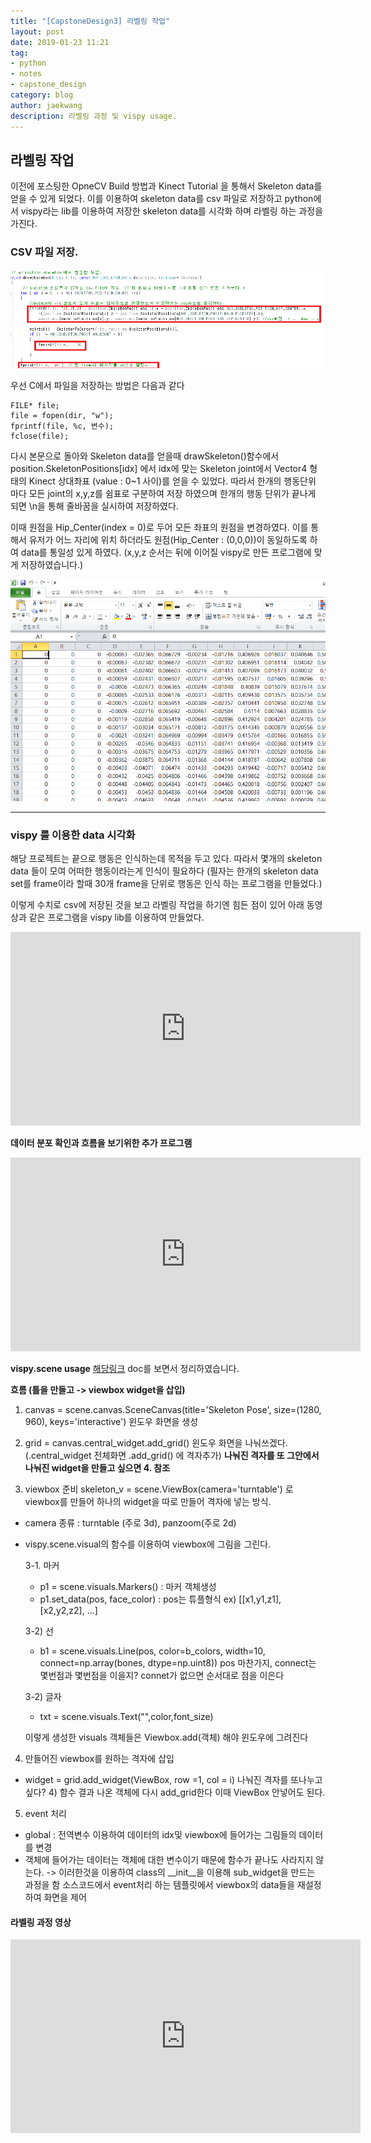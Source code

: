 ```yaml
---
title: "[CapstoneDesign3] 라벨링 작업"
layout: post
date: 2019-01-23 11:21
tag:
- python
- notes
- capstone_design
category: blog
author: jaekwang
description: 라벨링 과정 및 vispy usage.
---
```


## 라벨링 작업

이전에 포스팅한 OpneCV Build 방법과 Kinect Tutorial 을 통해서 Skeleton data를 얻을 수
있게 되었다. 이를 이용하여 skeleton data를 csv 파일로 저장하고 python에서 vispy라는 lib를
이용하여  저장한 skeleton data를 시각화 하며 라벨링 하는 과정을 가진다.  

### CSV 파일 저장.
![img](../assets/images/labeling/24.PNG)

우선 C에서 파일을 저장하는 방법은 다음과 같다
~~~
FILE* file;
file = fopen(dir, "w");
fprintf(file, %c, 변수);
fclose(file);
~~~
다시 본문으로 돌아와 Skeleton data를 얻을때 drawSkeleton()함수에서
position.SkeletonPositions[idx] 에서 idx에 맞는 Skeleton joint에서 Vector4 형태의
Kinect 상대좌표 (value : 0~1 사이)를 얻을 수 있었다.
따라서 한개의 행동단위 마다 모든 joint의 x,y,z를 쉼표로 구분하여 저장 하였으며
한개의 행동 단위가 끝나게 되면 \n을 통해 줄바꿈을 실시하여 저장하였다.

이때 원점을 Hip_Center(index = 0)로 두어 모든 좌표의 원점을 변경하였다.
이를 통해서 유저가 어느 자리에 위치 하더라도 원점(Hip_Center : (0,0,0))이 동일하도록 하여
data를 통일성 있게 하였다.
(x,y,z 순서는 뒤에 이어질 vispy로 만든 프로그램에 맞게 저장하였습니다.)

![img](../assets/images/labeling/25.PNG)

---

### vispy 를 이용한 data 시각화

해당 프로젝트는 끝으로 행동은 인식하는데 목적을 두고 있다.
따라서 몇개의 skeleton data 들이 모여 어떠한 행동이라는게 인식이 필요하다
(필자는 한개의 skeleton data set를 frame이라 할때 30개 frame을 단위로 행동은 인식
 하는 프로그램을 만들었다.)

 이렇게 수치로 csv에 저장된 것을 보고 라벨링 작업을 하기엔 힘든 점이 있어
 아래 동영상과 같은 프로그램을 vispy lib를 이용하여 만들었다.

<iframe width="560" height="310" src="https://www.youtube.com/embed/gIQbT2ZRu3A" frameborder="0" allowfullscreen></iframe>

**데이터 분포 확인과 흐름을 보기위한 추가 프로그램**
<iframe width="560" height="310" src="https://www.youtube.com/embed/LBFqX-t0xSM" frameborder="0" allowfullscreen></iframe>


**vispy.scene usage**
[해당링크](http://vispy.org/) doc를 보면서 정리하였습니다.

**흐름 (틀을 만들고 -> viewbox widget을 삽입)**
1.  canvas =  scene.canvas.SceneCanvas(title='Skeleton Pose', size=(1280, 960), keys='interactive')
윈도우 화면을 생성

2. grid = canvas.central_widget.add_grid()
윈도우 화면을 나눠쓰겠다.(.central_widget 전체화면 .add_grid() 에 격자추가)
**나눠진 격자를 또 그안에서 나눠진 widget을 만들고 싶으면 4. 참조**

3. viewbox 준비
skeleton_v = scene.ViewBox(camera='turntable') 로 viewbox를 만들어 하나의 widget을 따로 만들어 격자에 넣는 방식.

- camera 종류 : turntable (주로 3d), panzoom(주로 2d)
- vispy.scene.visual의 함수를 이용하여 viewbox에 그림을 그린다.

  3-1. 마커
    - p1 = scene.visuals.Markers() : 마커 객체생성
    - p1.set_data(pos, face_color) : pos는 튜플형식 ex) [[x1,y1,z1], [x2,y2,z2], ...]

  3-2) 선
    - b1 = scene.visuals.Line(pos, color=b_colors, width=10, connect=np.array(bones, dtype=np.uint8))
      pos 마찬가지, connect는 몇번점과 몇번점을 이을지?
      connet가 없으면 순서대로 점을 이은다

  3-2) 글자
  - txt = scene.visuals.Text("",color,font_size)

  이렇게 생성한 visuals 객체들은 Viewbox.add(객체) 해야 윈도우에 그려진다

4. 만들어진 viewbox를 원하는 격자에 삽입
 - widget =  grid.add_widget(ViewBox, row =1, col = i)
  나눠진 격자를 또나누고 싶다? 4) 함수 결과 나온 객체에 다시 add_grid한다 이때 ViewBox 안넣어도 된다.


 5. event 처리
 - global : 전역변수 이용하여 데이터의 idx및 viewbox에 들어가는 그림들의 데이터를 변경
 - 객체에 들어가는 데이터는 객체에 대한 변수이기 때문에 함수가 끝나도 사라지지 않는다.
  -> 이러한것을 이용하여 class의 __init__을 이용해 sub_widget을 만드는 과정을 함 소스코드에서
   event처리 하는 템플릿에서 viewbox의 data들을 재설정하여 화면을 제어


#### 라벨링 과정 영상

<iframe width="560" height="310" src="https://www.youtube.com/embed/-tBS5io9EgY" frameborder="0" allowfullscreen></iframe>
